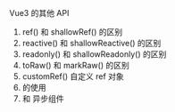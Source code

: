 Vue3 的其他 API

1. ref() 和 shallowRef() 的区别
2. reactive() 和 shallowReactive() 的区别
3. readonly() 和 shallowReadonly() 的区别
4. toRaw() 和 markRaw() 的区别
5. customRef() 自定义 ref 对象
6. <Teleport> 的使用
7. <Suspense> 和 异步组件
